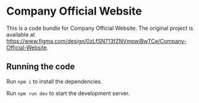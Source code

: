 
  # Company Official Website

  This is a code bundle for Company Official Website. The original project is available at https://www.figma.com/design/0zLfSN713fZNVmpwiBwTCe/Company-Official-Website.

  ## Running the code

  Run `npm i` to install the dependencies.

  Run `npm run dev` to start the development server.
  
